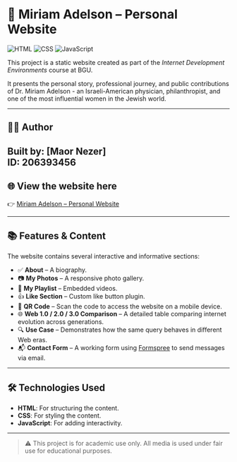 # 🌟 Miriam Adelson – Personal Website

![HTML](https://img.shields.io/badge/HTML-5-orange?logo=html5&logoColor=white)
![CSS](https://img.shields.io/badge/CSS-3-blue?logo=css3&logoColor=white)
![JavaScript](https://img.shields.io/badge/JavaScript-ES6-yellow?logo=javascript&logoColor=white)


This project is a static website created as part of the _Internet Development Environments_ course at BGU.

It presents the personal story, professional journey, and public contributions of Dr. Miriam Adelson - an Israeli-American physician, philanthropist, and one of the most influential women in the Jewish world.

---
## 👨‍🎓 Author

Built by: [Maor Nezer]  
ID: 206393456 
---

## 🌐 View the website here  
👉 [Miriam Adelson – Personal Website](https://wed-2023.github.io/assignment1-206393456/)

---

## 📚 Features & Content

The website contains several interactive and informative sections:

- ✅ **About** – A biography.
- 📷 **My Photos** – A responsive photo gallery.
- 🎵 **My Playlist** – Embedded videos.
- 👍 **Like Section** – Custom like button plugin.
- 📱 **QR Code** – Scan the code to access the website on a mobile device.
- 🌐 **Web 1.0 / 2.0 / 3.0 Comparison** – A detailed table comparing internet evolution across generations.
- 🔍 **Use Case** – Demonstrates how the same query behaves in different Web eras.
- 📬 **Contact Form** – A working form using [Formspree](https://formspree.io) to send messages via email.

---

## 🛠️ Technologies Used

- **HTML**: For structuring the content.
- **CSS**: For styling the content.
- **JavaScript**: For adding interactivity.


---



> ⚠️ This project is for academic use only. All media is used under fair use for educational purposes.


